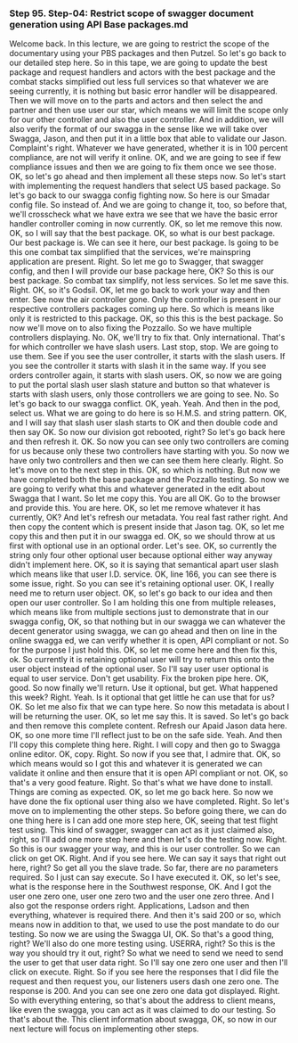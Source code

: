 ### Step 95. Step-04: Restrict scope of swagger document generation using API Base packages.md
Welcome back. In this lecture, we are going to restrict the scope of the documentary using your PBS packages and then Putzel. So let's go back to our detailed step here. So in this tape, we are going to update the best package and request handlers and actors with the best package and the combat stacks simplified out less full services so that whatever we are seeing currently, it is nothing but basic error handler will be disappeared. Then we will move on to the parts and actors and then select the and partner and then use user our star, which means we will limit the scope only for our other controller and also the user controller. And in addition, we will also verify the format of our swagga in the sense like we will take over Swagga, Jason, and then put it in a little box that able to validate our Jason. Complaint's right. Whatever we have generated, whether it is in 100 percent compliance, are not will verify it online. OK, and we are going to see if few compliance issues and then we are going to fix them once we see those. OK, so let's go ahead and then implement all these steps now. So let's start with implementing the request handlers that select US based package. So let's go back to our swagga config fighting now. So here is our Smadar config file. So instead of. And we are going to change it, too, so before that, we'll crosscheck what we have extra we see that we have the basic error handler controller coming in now currently. OK, so let me remove this now. OK, so I will say that the best package. OK, so what is our best package. Our best package is. We can see it here, our best package. Is going to be this one combat tax simplified that the services, we're mainspring application are present. Right. So let me go to Swagger, that swagger config, and then I will provide our base package here, OK? So this is our best package. So combat tax simplify, not less services. So let me save this. Right. OK, so it's Godsil. OK, let me go back to work your way and then enter. See now the air controller gone. Only the controller is present in our respective controllers packages coming up here. So which is means like only it is restricted to this package. OK, so this this is the best package. So now we'll move on to also fixing the Pozzallo. So we have multiple controllers displaying. No. OK, we'll try to fix that. Only international. That's for which controller we have slash users. Last stop, stop. We are going to use them. See if you see the user controller, it starts with the slash users. If you see the controller it starts with slash it in the same way. If you see orders controller again, it starts with slash users. OK, so now we are going to put the portal slash user slash stature and button so that whatever is starts with slash users, only those controllers we are going to see. No. So let's go back to our swagga conflict. OK, yeah. Yeah. And then in the pod, select us. What we are going to do here is so H.M.S. and string pattern. OK, and I will say that slash user slash starts to OK and then double code and then say OK. So now our division got rebooted, right? So let's go back here and then refresh it. OK. So now you can see only two controllers are coming for us because only these two controllers have starting with you. So now we have only two controllers and then we can see them here clearly. Right. So let's move on to the next step in this. OK, so which is nothing. But now we have completed both the base package and the Pozzallo testing. So now we are going to verify what this and whatever generated in the edit about Swagga that I want. So let me copy this. You are all OK. Go to the browser and provide this. You are here. OK, so let me remove whatever it has currently, OK? And let's refresh our metadata. You real fast rather right. And then copy the content which is present inside that Jason tag. OK, so let me copy this and then put it in our swagga ed. OK, so we should throw at us first with optional use in an optional order. Let's see. OK, so currently the string only four other optional user because optional either way anyway didn't implement here. OK, so it is saying that semantical apart user slash which means like that user I.D. service. OK, line 166, you can see there is some issue, right. So you can see it's retaining optional user. OK, I really need me to return user object. OK, so let's go back to our idea and then open our user controller. So I am holding this one from multiple releases, which means like from multiple sections just to demonstrate that in our swagga config, OK, so that nothing but in our swagga we can whatever the decent generator using swagga, we can go ahead and then on line in the online swagga ed, we can verify whether it is open, API compliant or not. So for the purpose I just hold this. OK, so let me come here and then fix this, ok. So currently it is retaining optional user will try to return this onto the user object instead of the optional user. So I'll say user user optional is equal to user service. Don't get usability. Fix the broken pipe here. OK, good. So now finally we'll return. Use it optional, but get. What happened this week? Right. Yeah. Is it optional that get little he can use that for us? OK. So let me also fix that we can type here. So now this metadata is about I will be returning the user. OK, so let me say this. It is saved. So let's go back and then remove this complete content. Refresh our Apaid Jason data here. OK, so one more time I'll reflect just to be on the safe side. Yeah. And then I'll copy this complete thing here. Right. I will copy and then go to Swagga online editor. OK, copy. Right. So now if you see that, I admire that. OK, so which means would so I got this and whatever it is generated we can validate it online and then ensure that it is open API compliant or not. OK, so that's a very good feature. Right. So that's what we have done to install. Things are coming as expected. OK, so let me go back here. So now we have done the fix optional user thing also we have completed. Right. So let's move on to implementing the other steps. So before going there, we can do one thing here is I can add one more step here, OK, seeing that test flight test using. This kind of swagger, swagger can act as it just claimed also, right, so I'll add one more step here and then let's do the testing now. Right. So this is our swagger your way, and this is our user controller. So we can click on get OK. Right. And if you see here. We can say it says that right out here, right? So get all you the slave trade. So far, there are no parameters required. So I just can say execute. So I have executed it. OK, so let's see, what is the response here in the Southwest response, OK. And I got the user one zero one, user one zero two and the user one zero three. And I also got the response orders right. Applications, Ladson and then everything, whatever is required there. And then it's said 200 or so, which means now in addition to that, we used to use the post mandate to do our testing. So now we are using the Swagga UI, OK. So that's a good thing, right? We'll also do one more testing using. USERRA, right? So this is the way you should try it out, right? So what we need to send we need to send the user to get that user data right. So I'll say one zero one user and then I'll click on execute. Right. So if you see here the responses that I did file the request and then request you, our listeners users dash one zero one. The response is 200. And you can see one zero one data got displayed. Right. So with everything entering, so that's about the address to client means, like even the swagga, you can act as it was claimed to do our testing. So that's about the. This client information about swagga, OK, so now in our next lecture will focus on implementing other steps. 